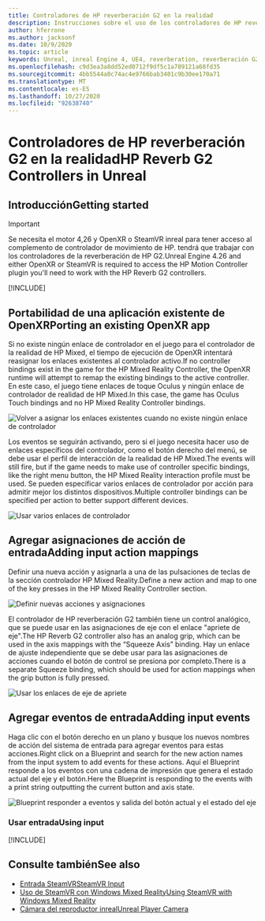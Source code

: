 ```yaml
---
title: Controladores de HP reverberación G2 en la realidad
description: Instrucciones sobre el uso de los controladores de HP reverberación G2 en OpenXR y SteamVR
author: hferrone
ms.author: jacksonf
ms.date: 10/9/2020
ms.topic: article
keywords: Unreal, inreal Engine 4, UE4, reverberation, reverberación G2, HP reverberación G2, realidad mixta, desarrollo, controladores de movimiento, entrada de usuario, características, nuevo proyecto, emulador, documentación, guías, características, hologramas, desarrollo de juegos
ms.openlocfilehash: c9d3ea3a8dd52ed0712f9df5c1a789121a68fd35
ms.sourcegitcommit: 4bb5544a0c74ac4e9766bab3401c9b30ee170a71
ms.translationtype: MT
ms.contentlocale: es-ES
ms.lasthandoff: 10/27/2020
ms.locfileid: "92638740"
---
```

# <a name="hp-reverb-g2-controllers-in-unreal"></a><span data-ttu-id="99b3d-104">Controladores de HP reverberación G2 en la realidad</span><span class="sxs-lookup"><span data-stu-id="99b3d-104">HP Reverb G2 Controllers in Unreal</span></span> 

## <a name="getting-started"></a><span data-ttu-id="99b3d-105">Introducción</span><span class="sxs-lookup"><span data-stu-id="99b3d-105">Getting started</span></span>

> [!IMPORTANT]
> <span data-ttu-id="99b3d-106">Se necesita el motor 4,26 y OpenXR o SteamVR inreal para tener acceso al complemento de controlador de movimiento de HP. tendrá que trabajar con los controladores de la reverberación de HP G2.</span><span class="sxs-lookup"><span data-stu-id="99b3d-106">Unreal Engine 4.26 and either OpenXR or SteamVR is required to access the HP Motion Controller plugin you'll need to work with the HP Reverb G2 controllers.</span></span>

[!INCLUDE[](includes/tabs-g2-controllers-in-unreal.md)]

## <a name="porting-an-existing-openxr-app"></a><span data-ttu-id="99b3d-107">Portabilidad de una aplicación existente de OpenXR</span><span class="sxs-lookup"><span data-stu-id="99b3d-107">Porting an existing OpenXR app</span></span> 

<span data-ttu-id="99b3d-108">Si no existe ningún enlace de controlador en el juego para el controlador de la realidad de HP Mixed, el tiempo de ejecución de OpenXR intentará reasignar los enlaces existentes al controlador activo.</span><span class="sxs-lookup"><span data-stu-id="99b3d-108">If no controller bindings exist in the game for the HP Mixed Reality Controller, the OpenXR runtime will attempt to remap the existing bindings to the active controller.</span></span>  <span data-ttu-id="99b3d-109">En este caso, el juego tiene enlaces de toque Oculus y ningún enlace de controlador de realidad de HP Mixed.</span><span class="sxs-lookup"><span data-stu-id="99b3d-109">In this case, the game has Oculus Touch bindings and no HP Mixed Reality Controller bindings.</span></span>

![Volver a asignar los enlaces existentes cuando no existe ningún enlace de controlador](images/reverb-g2-img-04.png)

<span data-ttu-id="99b3d-111">Los eventos se seguirán activando, pero si el juego necesita hacer uso de enlaces específicos del controlador, como el botón derecho del menú, se debe usar el perfil de interacción de la realidad de HP Mixed.</span><span class="sxs-lookup"><span data-stu-id="99b3d-111">The events will still fire, but if the game needs to make use of controller specific bindings, like the right menu button, the HP Mixed Reality interaction profile must be used.</span></span>  <span data-ttu-id="99b3d-112">Se pueden especificar varios enlaces de controlador por acción para admitir mejor los distintos dispositivos.</span><span class="sxs-lookup"><span data-stu-id="99b3d-112">Multiple controller bindings can be specified per action to better support different devices.</span></span>
   
![Usar varios enlaces de controlador](images/reverb-g2-img-05.png)

## <a name="adding-input-action-mappings"></a><span data-ttu-id="99b3d-114">Agregar asignaciones de acción de entrada</span><span class="sxs-lookup"><span data-stu-id="99b3d-114">Adding input action mappings</span></span> 

<span data-ttu-id="99b3d-115">Definir una nueva acción y asignarla a una de las pulsaciones de teclas de la sección controlador HP Mixed Reality.</span><span class="sxs-lookup"><span data-stu-id="99b3d-115">Define a new action and map to one of the key presses in the HP Mixed Reality Controller section.</span></span>

![Definir nuevas acciones y asignaciones](images/reverb-g2-img-02.png)

<span data-ttu-id="99b3d-117">El controlador de HP reverberación G2 también tiene un control analógico, que se puede usar en las asignaciones de eje con el enlace "apriete de eje".</span><span class="sxs-lookup"><span data-stu-id="99b3d-117">The HP Reverb G2 controller also has an analog grip, which can be used in the axis mappings with the “Squeeze Axis” binding.</span></span>  <span data-ttu-id="99b3d-118">Hay un enlace de ajuste independiente que se debe usar para las asignaciones de acciones cuando el botón de control se presiona por completo.</span><span class="sxs-lookup"><span data-stu-id="99b3d-118">There is a separate Squeeze binding, which should be used for action mappings when the grip button is fully pressed.</span></span> 

![Usar los enlaces de eje de apriete](images/reverb-g2-img-03.png)

## <a name="adding-input-events"></a><span data-ttu-id="99b3d-120">Agregar eventos de entrada</span><span class="sxs-lookup"><span data-stu-id="99b3d-120">Adding input events</span></span>

<span data-ttu-id="99b3d-121">Haga clic con el botón derecho en un plano y busque los nuevos nombres de acción del sistema de entrada para agregar eventos para estas acciones.</span><span class="sxs-lookup"><span data-stu-id="99b3d-121">Right click on a Blueprint and search for the new action names from the input system to add events for these actions.</span></span>  <span data-ttu-id="99b3d-122">Aquí el Blueprint responde a los eventos con una cadena de impresión que genera el estado actual del eje y el botón.</span><span class="sxs-lookup"><span data-stu-id="99b3d-122">Here the Blueprint is responding to the events with a print string outputting the current button and axis state.</span></span>

![Blueprint responder a eventos y salida del botón actual y el estado del eje](images/reverb-g2-img-06.png)

### <a name="using-input"></a><span data-ttu-id="99b3d-124">Usar entrada</span><span class="sxs-lookup"><span data-stu-id="99b3d-124">Using input</span></span> 

[!INCLUDE[](includes/tabs-g2-controller-mapping-in-unreal.md)]

## <a name="see-also"></a><span data-ttu-id="99b3d-125">Consulte también</span><span class="sxs-lookup"><span data-stu-id="99b3d-125">See also</span></span>
* [<span data-ttu-id="99b3d-126">Entrada SteamVR</span><span class="sxs-lookup"><span data-stu-id="99b3d-126">SteamVR Input</span></span>](https://docs.unrealengine.com/Platforms/VR/SteamVR/HowTo/SteamVRInput/index.html)
* [<span data-ttu-id="99b3d-127">Uso de SteamVR con Windows Mixed Reality</span><span class="sxs-lookup"><span data-stu-id="99b3d-127">Using SteamVR with Windows Mixed Reality</span></span>](https://docs.microsoft.com/windows/mixed-reality/enthusiast-guide/using-steamvr-with-windows-mixed-reality)
* [<span data-ttu-id="99b3d-128">Cámara del reproductor inreal</span><span class="sxs-lookup"><span data-stu-id="99b3d-128">Unreal Player Camera</span></span>](https://docs.unrealengine.com/Programming/Tutorials/PlayerCamera/3/index.html)